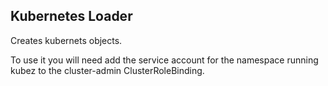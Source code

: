 ## Kubernetes Loader
Creates kubernets objects. 

To use it you will need add the service account for the namespace running kubez to the cluster-admin ClusterRoleBinding. 

